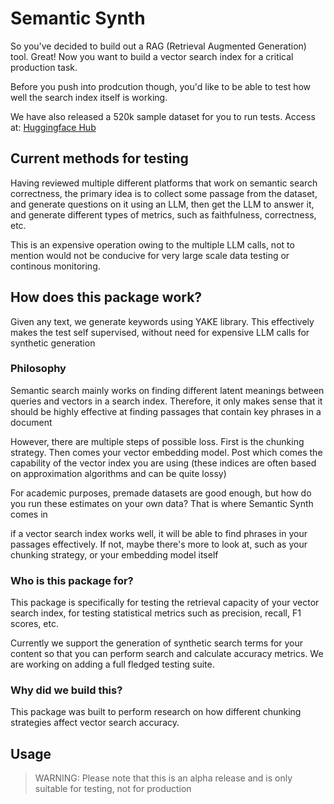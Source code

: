 # Semantic Synth
So you've decided to build out a RAG (Retrieval Augmented Generation) tool. Great! Now you want to build a vector search index for a critical production task. 

Before you push into prodcution though, you'd like to be able to test how well the search index itself is working.

We have also released a 520k sample dataset for you to run tests. Access at: [Huggingface Hub](https://huggingface.co/datasets/wordlabs/semantic_search_quality)

## Current methods for testing
Having reviewed multiple different platforms that work on semantic search correctness, the primary idea is to collect some passage from the dataset, and generate questions on it using an LLM, then get the LLM to answer it, and generate different types of metrics, such as faithfulness, correctness, etc. 

This is an expensive operation owing to the multiple LLM calls, not to mention would not be conducive for very large scale data testing or continous monitoring. 

## How does this package work?
Given any text, we generate keywords using YAKE library. This effectively makes the test self supervised, without need for expensive LLM calls for synthetic generation

### Philosophy
Semantic search mainly works on finding different latent meanings between queries and vectors in a search index. Therefore, it only makes sense that it should be highly effective at finding passages that contain key phrases in a document

However, there are multiple steps of possible loss. First is the chunking strategy. Then comes your vector embedding model. Post which comes the capability of the vector index you are using (these indices are often based on approximation algorithms and can be quite lossy)

For academic purposes, premade datasets are good enough, but how do you run these estimates on your own data? That is where Semantic Synth comes in

if a vector search index works well, it will be able to find phrases in your passages effectively. If not, maybe there's more to look at, such as your chunking strategy, or your embedding model itself

### Who is this package for?
This package is specifically for testing the retrieval capacity of your vector search index, for testing statistical metrics such as precision, recall, F1 scores, etc.

Currently we support the generation of synthetic search terms for your content so that you can perform search and calculate accuracy metrics. We are working on adding a full fledged testing suite. 

### Why did we build this?
This package was built to perform research on how different chunking strategies affect vector search accuracy.

## Usage

> WARNING: Please note that this is an alpha release and is only suitable for testing, not for production


